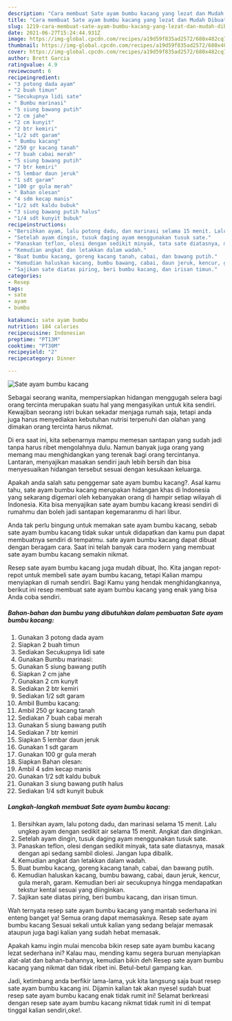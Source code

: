 ```yaml
---
description: "Cara membuat Sate ayam bumbu kacang yang lezat dan Mudah Dibuat"
title: "Cara membuat Sate ayam bumbu kacang yang lezat dan Mudah Dibuat"
slug: 1219-cara-membuat-sate-ayam-bumbu-kacang-yang-lezat-dan-mudah-dibuat
date: 2021-06-27T15:24:44.931Z
image: https://img-global.cpcdn.com/recipes/a19d59f835ad2572/680x482cq70/sate-ayam-bumbu-kacang-foto-resep-utama.jpg
thumbnail: https://img-global.cpcdn.com/recipes/a19d59f835ad2572/680x482cq70/sate-ayam-bumbu-kacang-foto-resep-utama.jpg
cover: https://img-global.cpcdn.com/recipes/a19d59f835ad2572/680x482cq70/sate-ayam-bumbu-kacang-foto-resep-utama.jpg
author: Brett Garcia
ratingvalue: 4.9
reviewcount: 6
recipeingredient:
- "3 potong dada ayam"
- "2 buah timun"
- "Secukupnya lidi sate"
- " Bumbu marinasi"
- "5 siung bawang putih"
- "2 cm jahe"
- "2 cm kunyit"
- "2 btr kemiri"
- "1/2 sdt garam"
- " Bumbu kacang"
- "250 gr kacang tanah"
- "7 buah cabai merah"
- "5 siung bawang putih"
- "7 btr kemiri"
- "5 lembar daun jeruk"
- "1 sdt garam"
- "100 gr gula merah"
- " Bahan olesan"
- "4 sdm kecap manis"
- "1/2 sdt kaldu bubuk"
- "3 siung bawang putih halus"
- "1/4 sdt kunyit bubuk"
recipeinstructions:
- "Bersihkan ayam, lalu potong dadu, dan marinasi selama 15 menit. Lalu ungkep ayam dengan sedikit air selama 15 menit. Angkat dan dinginkan."
- "Setelah ayam dingin, tusuk daging ayam menggunakan tusuk sate."
- "Panaskan teflon, olesi dengan sedikit minyak, tata sate diatasnya, masak dengan api sedang sambil diolesi. Jangan lupa dibalik."
- "Kemudian angkat dan letakkan dalam wadah."
- "Buat bumbu kacang, goreng kacang tanah, cabai, dan bawang putih."
- "Kemudian haluskan kacang, bumbu bawang, cabai, daun jeruk, kencur, gula merah, garam. Kemudian beri air secukupnya hingga mendapatkan tekstur kental sesuai yang diinginkan."
- "Sajikan sate diatas piring, beri bumbu kacang, dan irisan timun."
categories:
- Resep
tags:
- sate
- ayam
- bumbu

katakunci: sate ayam bumbu 
nutrition: 184 calories
recipecuisine: Indonesian
preptime: "PT13M"
cooktime: "PT30M"
recipeyield: "2"
recipecategory: Dinner

---
```



![Sate ayam bumbu kacang](https://img-global.cpcdn.com/recipes/a19d59f835ad2572/680x482cq70/sate-ayam-bumbu-kacang-foto-resep-utama.jpg)

Sebagai seorang wanita, mempersiapkan hidangan menggugah selera bagi orang tercinta merupakan suatu hal yang mengasyikan untuk kita sendiri. Kewajiban seorang istri bukan sekadar menjaga rumah saja, tetapi anda juga harus menyediakan kebutuhan nutrisi terpenuhi dan olahan yang dimakan orang tercinta harus nikmat.

Di era  saat ini, kita sebenarnya mampu memesan santapan yang sudah jadi tanpa harus ribet mengolahnya dulu. Namun banyak juga orang yang memang mau menghidangkan yang terenak bagi orang tercintanya. Lantaran, menyajikan masakan sendiri jauh lebih bersih dan bisa menyesuaikan hidangan tersebut sesuai dengan kesukaan keluarga. 



Apakah anda salah satu penggemar sate ayam bumbu kacang?. Asal kamu tahu, sate ayam bumbu kacang merupakan hidangan khas di Indonesia yang sekarang digemari oleh kebanyakan orang di hampir setiap wilayah di Indonesia. Kita bisa menyajikan sate ayam bumbu kacang kreasi sendiri di rumahmu dan boleh jadi santapan kegemaranmu di hari libur.

Anda tak perlu bingung untuk memakan sate ayam bumbu kacang, sebab sate ayam bumbu kacang tidak sukar untuk didapatkan dan kamu pun dapat membuatnya sendiri di tempatmu. sate ayam bumbu kacang dapat dibuat dengan beragam cara. Saat ini telah banyak cara modern yang membuat sate ayam bumbu kacang semakin nikmat.

Resep sate ayam bumbu kacang juga mudah dibuat, lho. Kita jangan repot-repot untuk membeli sate ayam bumbu kacang, tetapi Kalian mampu menyiapkan di rumah sendiri. Bagi Kamu yang hendak menghidangkannya, berikut ini resep membuat sate ayam bumbu kacang yang enak yang bisa Anda coba sendiri.

<!--inarticleads1-->

##### Bahan-bahan dan bumbu yang dibutuhkan dalam pembuatan Sate ayam bumbu kacang:

1. Gunakan 3 potong dada ayam
1. Siapkan 2 buah timun
1. Sediakan Secukupnya lidi sate
1. Gunakan  Bumbu marinasi:
1. Gunakan 5 siung bawang putih
1. Siapkan 2 cm jahe
1. Gunakan 2 cm kunyit
1. Sediakan 2 btr kemiri
1. Sediakan 1/2 sdt garam
1. Ambil  Bumbu kacang:
1. Ambil 250 gr kacang tanah
1. Sediakan 7 buah cabai merah
1. Gunakan 5 siung bawang putih
1. Sediakan 7 btr kemiri
1. Siapkan 5 lembar daun jeruk
1. Gunakan 1 sdt garam
1. Gunakan 100 gr gula merah
1. Siapkan  Bahan olesan:
1. Ambil 4 sdm kecap manis
1. Gunakan 1/2 sdt kaldu bubuk
1. Gunakan 3 siung bawang putih halus
1. Sediakan 1/4 sdt kunyit bubuk




<!--inarticleads2-->

##### Langkah-langkah membuat Sate ayam bumbu kacang:

1. Bersihkan ayam, lalu potong dadu, dan marinasi selama 15 menit. Lalu ungkep ayam dengan sedikit air selama 15 menit. Angkat dan dinginkan.
1. Setelah ayam dingin, tusuk daging ayam menggunakan tusuk sate.
1. Panaskan teflon, olesi dengan sedikit minyak, tata sate diatasnya, masak dengan api sedang sambil diolesi. Jangan lupa dibalik.
1. Kemudian angkat dan letakkan dalam wadah.
1. Buat bumbu kacang, goreng kacang tanah, cabai, dan bawang putih.
1. Kemudian haluskan kacang, bumbu bawang, cabai, daun jeruk, kencur, gula merah, garam. Kemudian beri air secukupnya hingga mendapatkan tekstur kental sesuai yang diinginkan.
1. Sajikan sate diatas piring, beri bumbu kacang, dan irisan timun.




Wah ternyata resep sate ayam bumbu kacang yang mantab sederhana ini enteng banget ya! Semua orang dapat memasaknya. Resep sate ayam bumbu kacang Sesuai sekali untuk kalian yang sedang belajar memasak ataupun juga bagi kalian yang sudah hebat memasak.

Apakah kamu ingin mulai mencoba bikin resep sate ayam bumbu kacang lezat sederhana ini? Kalau mau, mending kamu segera buruan menyiapkan alat-alat dan bahan-bahannya, kemudian bikin deh Resep sate ayam bumbu kacang yang nikmat dan tidak ribet ini. Betul-betul gampang kan. 

Jadi, ketimbang anda berfikir lama-lama, yuk kita langsung saja buat resep sate ayam bumbu kacang ini. Dijamin kalian tak akan nyesel sudah buat resep sate ayam bumbu kacang enak tidak rumit ini! Selamat berkreasi dengan resep sate ayam bumbu kacang nikmat tidak rumit ini di tempat tinggal kalian sendiri,oke!.

